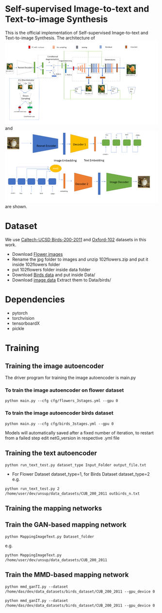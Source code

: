 # Self-supervised Image-to-text and Text-to-image Synthesis

This is the official implementation of Self-supervised Image-to-text and Text-to-image Synthesis. The architecture of ![image atutoencoder](./Images/imageae.png) and ![end-to-end network](./Images/endtoend2.png) are shown.

# Dataset
We use [Caltech-UCSD Birds-200-2011](http://www.vision.caltech.edu/visipedia/CUB-200-2011.html) and [Oxford-102](https://www.robots.ox.ac.uk/~vgg/data/flowers/102/) datasets in this work.
- Download [Flower images](https://www.robots.ox.ac.uk/~vgg/data/flowers/102/102flowers.tgz)
- Rename the jpg folder to images and unzip 102flowers.zip and put it inside 102flowers folder
- put 102flowers folder inside data folder
- Download [Birds data](https://drive.google.com/file/d/0B3y_msrWZaXLT1BZdVdycDY5TEE/view) and put inside Data/
- Download [image data](http://www.vision.caltech.edu/visipedia/CUB-200-2011.html) Extract them to Data/birds/
# Dependencies
 - pytorch
 - torchvision
 - tensorboardX
 - pickle

# Training
## Training the image autoencoder
The driver program for training the image autoencoder is main.py
### To train the image autoencoder on flower dataset
```
python main.py --cfg cfg/flowers_3stages.yml --gpu 0
```
### To train the image autoencoder birds dataset
```
python main.py --cfg cfg/birds_3stages.yml --gpu 0
```
Models will automatically saved after a fixed number of iteration, to restart from a failed step edit netG_version in respective .yml file
## Training the text autoencoder
```
python run_text_test.py dataset_type Input_Folder output_file.txt
```
- For Flower Dataset dataset_type=1, for Birds Dataset dataset_type=2
e.g. 
```
python run_text_test.py 2 /home/user/dev/unsup/data_datasets/CUB_200_2011 outbirds_n.txt
```
## Training the mapping networks
## Train the GAN-based mapping network
```
python MappingImageText.py Dataset_folder
```
e.g.
```
python MappingImageText.py /home/user/dev/unsup/data_datasets/CUB_200_2011
```
## Train the MMD-based mapping network
```
python mmd_ganTI.py --dataset /home/das/dev/data_datasets/birds_dataset/CUB_200_2011 --gpu_device 0
```
```
python mmd_ganIT.py --dataset /home/das/dev/data_datasets/birds_dataset/CUB_200_2011 --gpu_device 0
```

